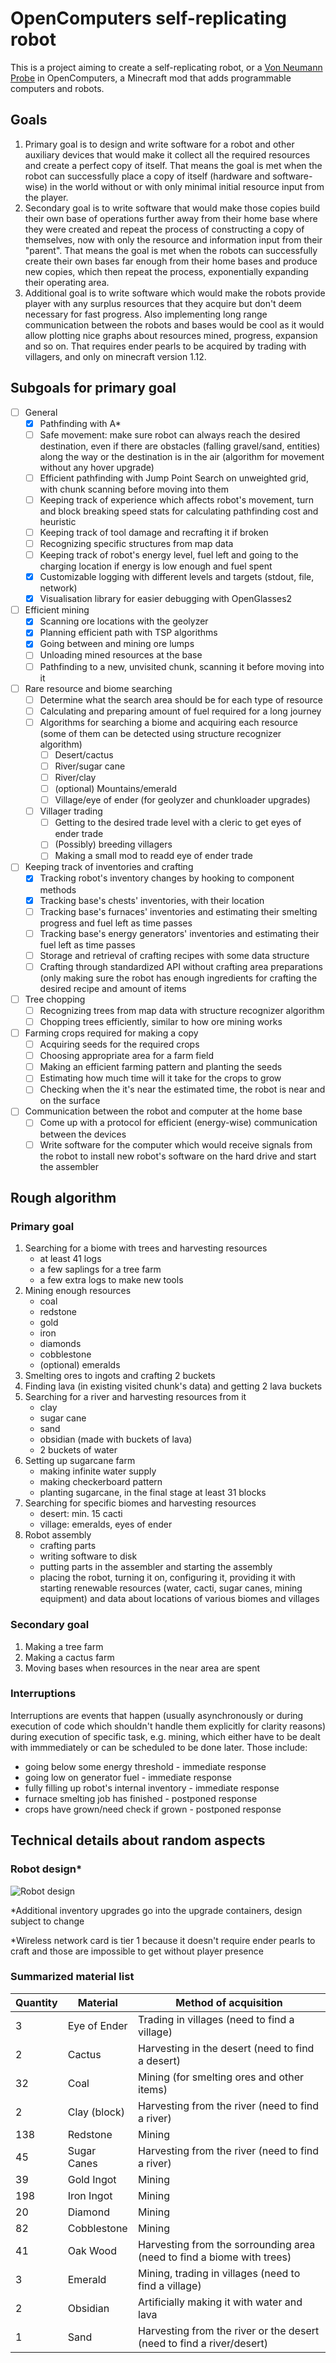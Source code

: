 # OpenComputers self-replicating robot
This is a project aiming to create a self-replicating robot, or a [Von Neumann Probe](https://en.wikipedia.org/wiki/Self-replicating_spacecraft) in OpenComputers, a Minecraft mod that adds programmable computers and robots.

## Goals
1. Primary goal is to design and write software for a robot and other auxiliary devices that would make it collect all the required resources and create a perfect copy of itself. That means the goal is met when the robot can successfully place a copy of itself (hardware and software-wise) in the world without or with only minimal initial resource input from the player.
2. Secondary goal is to write software that would make those copies build their own base of operations further away from their home base where they were created and repeat the process of constructing a copy of themselves, now with only the resource and information input from their "parent". That means the goal is met when the robots can successfully create their own bases far enough from their home bases and produce new copies, which then repeat the process, exponentially expanding their operating area.
3. Additional goal is to write software which would make the robots provide player with any surplus resources that they acquire but don't deem necessary for fast progress. Also implementing long range communication between the robots and bases would be cool as it would allow plotting nice graphs about resources mined, progress, expansion and so on. That requires ender pearls to be acquired by trading with villagers, and only on minecraft version 1.12.

## Subgoals for primary goal
- [ ] General
  - [x] Pathfinding with A*
  - [ ] Safe movement: make sure robot can always reach the desired destination, even if there are obstacles (falling gravel/sand, entities) along the way or the destination is in the air (algorithm for movement without any hover upgrade)
  - [ ] Efficient pathfinding with Jump Point Search on unweighted grid, with chunk scanning before moving into them
  - [ ] Keeping track of experience which affects robot's movement, turn and block breaking speed stats for calculating pathfinding cost and heuristic
  - [ ] Keeping track of tool damage and recrafting it if broken
  - [ ] Recognizing specific structures from map data
  - [ ] Keeping track of robot's energy level, fuel left and going to the charging location if energy is low enough and fuel spent
  - [x] Customizable logging with different levels and targets (stdout, file, network)
  - [x] Visualisation library for easier debugging with OpenGlasses2
- [ ] Efficient mining
  - [x] Scanning ore locations with the geolyzer
  - [x] Planning efficient path with TSP algorithms
  - [x] Going between and mining ore lumps
  - [ ] Unloading mined resources at the base
  - [ ] Pathfinding to a new, unvisited chunk, scanning it before moving into it
- [ ] Rare resource and biome searching
  - [ ] Determine what the search area should be for each type of resource
  - [ ] Calculating and preparing amount of fuel required for a long journey
  - [ ] Algorithms for searching a biome and acquiring each resource (some of them can be detected using structure recognizer algorithm)
    - [ ] Desert/cactus
    - [ ] River/sugar cane
    - [ ] River/clay
    - [ ] (optional) Mountains/emerald
    - [ ] Village/eye of ender (for geolyzer and chunkloader upgrades)
  - [ ] Villager trading
    - [ ] Getting to the desired trade level with a cleric to get eyes of ender trade
    - [ ] (Possibly) breeding villagers
    - [ ] Making a small mod to readd eye of ender trade
- [ ] Keeping track of inventories and crafting
  - [x] Tracking robot's inventory changes by hooking to component methods
  - [x] Tracking base's chests' inventories, with their location
  - [ ] Tracking base's furnaces' inventories and estimating their smelting progress and fuel left as time passes
  - [ ] Tracking base's energy generators' inventories and estimating their fuel left as time passes
  - [ ] Storage and retrieval of crafting recipes with some data structure
  - [ ] Crafting through standardized API without crafting area preparations (only making sure the robot has enough ingredients for crafting the desired recipe and amount of items
- [ ] Tree chopping
  - [ ] Recognizing trees from map data with structure recognizer algorithm
  - [ ] Chopping trees efficiently, similar to how ore mining works
- [ ] Farming crops required for making a copy
  - [ ] Acquiring seeds for the required crops
  - [ ] Choosing appropriate area for a farm field
  - [ ] Making an efficient farming pattern and planting the seeds
  - [ ] Estimating how much time will it take for the crops to grow
  - [ ] Checking when the it's near the estimated time, the robot is near and on the surface
- [ ] Communication between the robot and computer at the home base
  - [ ] Come up with a protocol for efficient (energy-wise) communication between the devices
  - [ ] Write software for the computer which would receive signals from the robot to install new robot's software on the hard drive and start the assembler

## Rough algorithm
### Primary goal
1. Searching for a biome with trees and harvesting resources
    - at least 41 logs
    - a few saplings for a tree farm
    - a few extra logs to make new tools
2. Mining enough resources
    - coal
    - redstone
    - gold
    - iron
    - diamonds
    - cobblestone
    - (optional) emeralds
3. Smelting ores to ingots and crafting 2 buckets
4. Finding lava (in existing visited chunk's data) and getting 2 lava buckets
5. Searching for a river and harvesting resources from it
    - clay
    - sugar cane
    - sand
    - obsidian (made with buckets of lava)
    - 2 buckets of water
6. Setting up sugarcane farm
    - making infinite water supply
    - making checkerboard pattern
    - planting sugarcane, in the final stage at least 31 blocks
7. Searching for specific biomes and harvesting resources
    - desert: min. 15 cacti
    - village: emeralds, eyes of ender
8. Robot assembly
    - crafting parts
    - writing software to disk
    - putting parts in the assembler and starting the assembly
    - placing the robot, turning it on, configuring it, providing it with starting renewable resources (water, cacti, sugar canes, mining equipment) and data about locations of various biomes and villages 
### Secondary goal
1. Making a tree farm
2. Making a cactus farm
3. Moving bases when resources in the near area are spent

### Interruptions
Interruptions are events that happen (usually asynchronously or during execution of code which shouldn't handle them explicitly for clarity reasons) during execution of specific task, e.g. mining, which either have to be dealt with immmediately or can be scheduled to be done later. Those include:
- going below some energy threshold - immediate response
- going low on generator fuel - immediate response
- fully filling up robot's internal inventory - immediate response
- furnace smelting job has finished - postponed response
- crops have grown/need check if grown - postponed response

## Technical details about random aspects
### Robot design\*
![Robot design](https://github.com/Kristopher38/OC-Von-Neumann-probe/blob/master/docs/robot.png?raw=true)

\*Additional inventory upgrades go into the upgrade containers, design subject to change

\*Wireless network card is tier 1 because it doesn't require ender pearls to craft and those are impossible to get without player presence

### Summarized material list
Quantity | Material | Method of acquisition
-------- | -------- | ---------------------
3 | Eye of Ender | Trading in villages (need to find a village)
2 | Cactus | Harvesting in the desert (need to find a desert)
32 | Coal | Mining (for smelting ores and other items)
2 | Clay (block) | Harvesting from the river (need to find a river)
138 | Redstone | Mining
45 | Sugar Canes | Harvesting from the river (need to find a river)
39 | Gold Ingot | Mining
198 | Iron Ingot | Mining
20 | Diamond | Mining
82 | Cobblestone | Mining
41 | Oak Wood | Harvesting from the sorrounding area (need to find a biome with trees)
3 | Emerald | Mining, trading in villages (need to find a village)
2 | Obsidian | Artificially making it with water and lava
1 | Sand | Harvesting from the river or the desert (need to find a river/desert)

